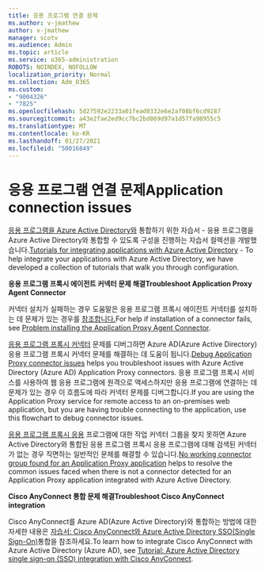 ```yaml
---
title: 응용 프로그램 연결 문제
ms.author: v-jmathew
author: v-jmathew
manager: scotv
ms.audience: Admin
ms.topic: article
ms.service: o365-administration
ROBOTS: NOINDEX, NOFOLLOW
localization_priority: Normal
ms.collection: Adm_O365
ms.custom:
- "9004326"
- "7825"
ms.openlocfilehash: 5d27592e2233a01fead0332e6e2af08bf6cd9287
ms.sourcegitcommit: a43e2fae2ed9cc7bc2bd869d97a1d57fa98955c5
ms.translationtype: MT
ms.contentlocale: ko-KR
ms.lasthandoff: 01/27/2021
ms.locfileid: "50016849"
---
```

# <a name="application-connection-issues"></a><span data-ttu-id="6f5b0-102">응용 프로그램 연결 문제</span><span class="sxs-lookup"><span data-stu-id="6f5b0-102">Application connection issues</span></span>

<span data-ttu-id="6f5b0-103">[응용 프로그램을 Azure Active Directory와](https://docs.microsoft.com/azure/active-directory/saas-apps/tutorial-list) 통합하기 위한 자습서 - 응용 프로그램을 Azure Active Directory와 통합할 수 있도록 구성을 진행하는 자습서 컬렉션을 개발했습니다.</span><span class="sxs-lookup"><span data-stu-id="6f5b0-103">[Tutorials for integrating applications with Azure Active Directory](https://docs.microsoft.com/azure/active-directory/saas-apps/tutorial-list) - To help integrate your applications with Azure Active Directory, we have developed a collection of tutorials that walk you through configuration.</span></span>

<span data-ttu-id="6f5b0-104">**응용 프로그램 프록시 에이전트 커넥터 문제 해결**</span><span class="sxs-lookup"><span data-stu-id="6f5b0-104">**Troubleshoot Application Proxy Agent Connector**</span></span>

<span data-ttu-id="6f5b0-105">커넥터 설치가 실패하는 경우 도움말은 응용 프로그램 프록시 에이전트 커넥터를 설치하는 데 문제가 있는 경우를 [참조합니다.](https://docs.microsoft.com/azure/active-directory/manage-apps/application-proxy-connector-installation-problem)</span><span class="sxs-lookup"><span data-stu-id="6f5b0-105">For help if installation of a connector fails, see [Problem installing the Application Proxy Agent Connector](https://docs.microsoft.com/azure/active-directory/manage-apps/application-proxy-connector-installation-problem).</span></span>

<span data-ttu-id="6f5b0-106">[응용 프로그램 프록시 커넥터](https://docs.microsoft.com/azure/active-directory/manage-apps/application-proxy-debug-connectors) 문제를 디버그하면 Azure AD(Azure Active Directory) 응용 프로그램 프록시 커넥터 문제를 해결하는 데 도움이 됩니다.</span><span class="sxs-lookup"><span data-stu-id="6f5b0-106">[Debug Application Proxy connector issues](https://docs.microsoft.com/azure/active-directory/manage-apps/application-proxy-debug-connectors) helps you troubleshoot issues with Azure Active Directory (Azure AD) Application Proxy connectors.</span></span> <span data-ttu-id="6f5b0-107">응용 프로그램 프록시 서비스를 사용하여 웹 응용 프로그램에 원격으로 액세스하지만 응용 프로그램에 연결하는 데 문제가 있는 경우 이 흐름도에 따라 커넥터 문제를 디버그합니다.</span><span class="sxs-lookup"><span data-stu-id="6f5b0-107">If you are using the Application Proxy service for remote access to an on-premises web application, but you are having trouble connecting to the application, use this flowchart to debug connector issues.</span></span>

<span data-ttu-id="6f5b0-108">[응용 프로그램 프록시 응용](https://docs.microsoft.com/azure/active-directory/manage-apps/application-proxy-connectivity-no-working-connector) 프로그램에 대한 작업 커넥터 그룹을 찾지 못하면 Azure Active Directory와 통합된 응용 프로그램 프록시 응용 프로그램에 대해 검색된 커넥터가 없는 경우 직면하는 일반적인 문제를 해결할 수 있습니다.</span><span class="sxs-lookup"><span data-stu-id="6f5b0-108">[No working connector group found for an Application Proxy application](https://docs.microsoft.com/azure/active-directory/manage-apps/application-proxy-connectivity-no-working-connector) helps to resolve the common issues faced when there is not a connector detected for an Application Proxy application integrated with Azure Active Directory.</span></span>

<span data-ttu-id="6f5b0-109">**Cisco AnyConnect 통합 문제 해결**</span><span class="sxs-lookup"><span data-stu-id="6f5b0-109">**Troubleshoot Cisco AnyConnect integration**</span></span>

<span data-ttu-id="6f5b0-110">Cisco AnyConnect를 Azure AD(Azure Active Directory)와 통합하는 방법에 대한 자세한 내용은 [자습서: Cisco AnyConnect와 Azure Active Directory SSO(Single Sign-On)](https://docs.microsoft.com/azure/active-directory/saas-apps/cisco-anyconnect)통합을 참조하세요.</span><span class="sxs-lookup"><span data-stu-id="6f5b0-110">To learn how to integrate Cisco AnyConnect with Azure Active Directory (Azure AD), see [Tutorial: Azure Active Directory single sign-on (SSO) integration with Cisco AnyConnect](https://docs.microsoft.com/azure/active-directory/saas-apps/cisco-anyconnect).</span></span>
